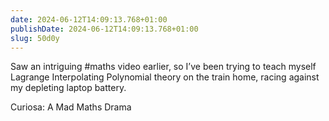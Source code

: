 ```yaml
---
date: 2024-06-12T14:09:13.768+01:00
publishDate: 2024-06-12T14:09:13.768+01:00
slug: 50d0y
---
```

Saw an intriguing #maths video earlier, so I’ve been trying to teach myself Lagrange Interpolating Polynomial theory on the train home, racing against my depleting laptop battery.

Curiosa: A Mad Maths Drama
